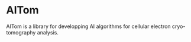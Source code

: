 # AITom

AITom is a library for developping AI algorithms for cellular electron cryo-tomography analysis.
